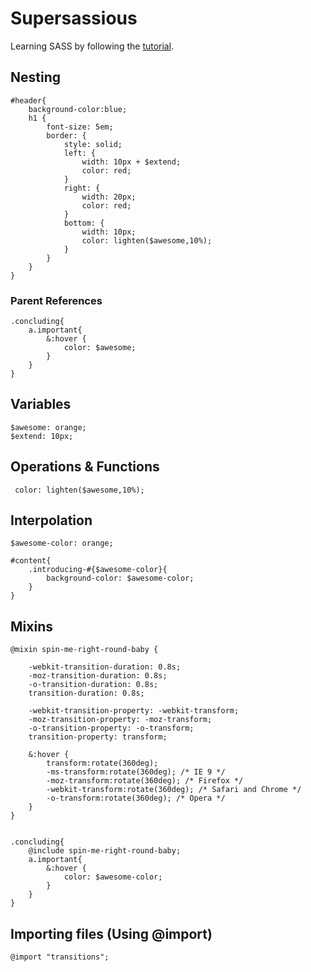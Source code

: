 Supersassious
=============
Learning SASS by following the [tutorial](http://sass-lang.com/tutorial.html).

Nesting
-------

    #header{
    	background-color:blue;
    	h1 {
    		font-size: 5em;
    		border: {
    			style: solid;				
    			left: {
    				width: 10px + $extend;
    				color: red;
    			}
    			right: {
    				width: 20px;
    				color: red;
    			}
    			bottom: {
    				width: 10px;
    				color: lighten($awesome,10%);
    			}
    		}
    	}
    }

### Parent References

    .concluding{
    	a.important{			
    		&:hover {
    			color: $awesome;			
    		}				
    	}
    }
    
Variables
---------

    $awesome: orange;
    $extend: 10px;

Operations &amp; Functions
--------------------------

     color: lighten($awesome,10%);

Interpolation
-------------

    $awesome-color: orange;
    
    #content{
    	.introducing-#{$awesome-color}{
    		background-color: $awesome-color;
    	}
    }

Mixins
------

    @mixin spin-me-right-round-baby {
    
    	-webkit-transition-duration: 0.8s;
    	-moz-transition-duration: 0.8s;
    	-o-transition-duration: 0.8s;
    	transition-duration: 0.8s;
         
    	-webkit-transition-property: -webkit-transform;
    	-moz-transition-property: -moz-transform;
    	-o-transition-property: -o-transform;
    	transition-property: transform;
    
    	&:hover {
    		transform:rotate(360deg);
    		-ms-transform:rotate(360deg); /* IE 9 */
    		-moz-transform:rotate(360deg); /* Firefox */
    		-webkit-transform:rotate(360deg); /* Safari and Chrome */
    		-o-transform:rotate(360deg); /* Opera */					
    	}
    }
    
    
    .concluding{
    	@include spin-me-right-round-baby;
    	a.important{			
    		&:hover {
    			color: $awesome-color;			
    		}				
    	}
    }   

Importing files (Using @import)
-------------------------------

    @import "transitions";


